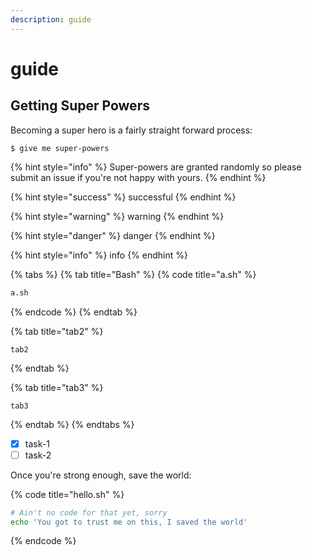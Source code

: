```yaml
---
description: guide
---
```


# guide

## Getting Super Powers

Becoming a super hero is a fairly straight forward process:

```
$ give me super-powers
```

{% hint style="info" %}
 Super-powers are granted randomly so please submit an issue if you're not happy with yours.
{% endhint %}

{% hint style="success" %}
successful
{% endhint %}

{% hint style="warning" %}
warning
{% endhint %}

{% hint style="danger" %}
danger
{% endhint %}

{% hint style="info" %}
info
{% endhint %}

{% tabs %}
{% tab title="Bash" %}
{% code title="a.sh" %}
```bash
a.sh
```
{% endcode %}
{% endtab %}

{% tab title="tab2" %}
```
tab2
```
{% endtab %}

{% tab title="tab3" %}
```
tab3
```
{% endtab %}
{% endtabs %}

* [x] task-1
* [ ] task-2

Once you're strong enough, save the world:

{% code title="hello.sh" %}
```bash
# Ain't no code for that yet, sorry
echo 'You got to trust me on this, I saved the world'
```
{% endcode %}



